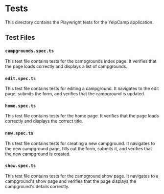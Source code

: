 # Tests

This directory contains the Playwright tests for the YelpCamp application.

## Test Files

### `campgrounds.spec.ts`

This test file contains tests for the campgrounds index page. It verifies that the page loads correctly and displays a list of campgrounds.

### `edit.spec.ts`

This test file contains tests for editing a campground. It navigates to the edit page, submits the form, and verifies that the campground is updated.

### `home.spec.ts`

This test file contains tests for the home page. It verifies that the page loads correctly and displays the correct title.

### `new.spec.ts`

This test file contains tests for creating a new campground. It navigates to the new campground page, fills out the form, submits it, and verifies that the new campground is created.

### `show.spec.ts`

This test file contains tests for the campground show page. It navigates to a campground's show page and verifies that the page displays the campground's details correctly.
